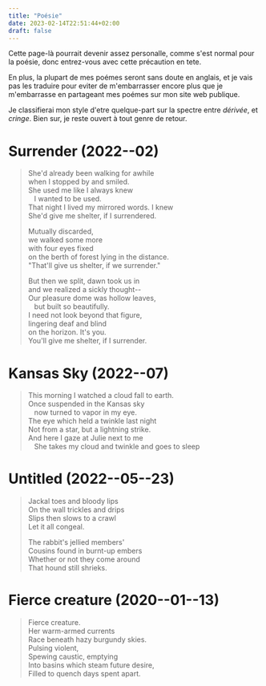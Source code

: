 ```yaml
---
title: "Poésie"
date: 2023-02-14T22:51:44+02:00
draft: false
---
```


Cette page-là pourrait devenir assez personalle, comme s'est normal pour la poésie, donc entrez-vous avec cette précaution en tete.

En plus, la plupart de mes poémes seront sans doute en anglais, et je vais pas les traduire pour eviter de m'embarrasser encore plus que je m'embarrasse en partageant mes poémes sur mon site web publique.

Je classifierai mon style d'etre quelque-part sur la spectre entre *dérivée*, et *cringe*.  Bien sur, je reste ouvert à tout genre de retour.

# Surrender (2022--02)
>She'd already been walking for awhile  
>when I stopped by and smiled.  
>She used me like I always knew  
>&nbsp;&nbsp;&nbsp;I wanted to be used.  
>That night I lived my mirrored words.  I knew  
>She'd give me shelter, if I surrendered.  
>
>Mutually discarded,  
>we walked some more   
>with four eyes fixed  
>on the berth of forest lying in the distance.  
>"That'll give us shelter, if we surrender."  
>
>But then we split, dawn took us in  
>and we realized a sickly thought--  
>Our pleasure dome was hollow leaves,   
>&nbsp;&nbsp;&nbsp;but built so beautifully.   
>I need not look beyond that figure,   
>lingering deaf and blind   
>on the horizon.  It's you.  
>You'll give me shelter, if I surrender.  

# Kansas Sky (2022--07)
>This morning I watched a cloud fall to earth.  
>Once suspended in the Kansas sky  
>&nbsp;&nbsp;&nbsp;now turned to vapor in my eye.   
>The eye which held a twinkle last night  
>Not from a star, but a lightning strike.  
>And here I gaze at Julie next to me    
>&nbsp;&nbsp;&nbsp;She takes my cloud and twinkle and goes to sleep  

# Untitled (2022--05--23)

>Jackal toes and bloody lips  
>On the wall trickles and drips  
>Slips then slows to a crawl  
>Let it all congeal.  
>  
>The rabbit's jellied members'  
>Cousins found in burnt-up embers  
>Whether or not they come around  
>That hound still shrieks. 
 
# Fierce creature (2020--01--13)

>Fierce creature.  
>Her warm-armed currents  
>Race beneath hazy burgundy skies.  
>Pulsing violent,  
>Spewing caustic, emptying  
>Into basins which steam future desire,  
>Filled to quench days spent apart.  
